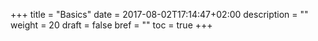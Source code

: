 +++
title = "Basics"
date = 2017-08-02T17:14:47+02:00
description = ""
weight = 20
draft = false
bref = ""
toc = true
+++
